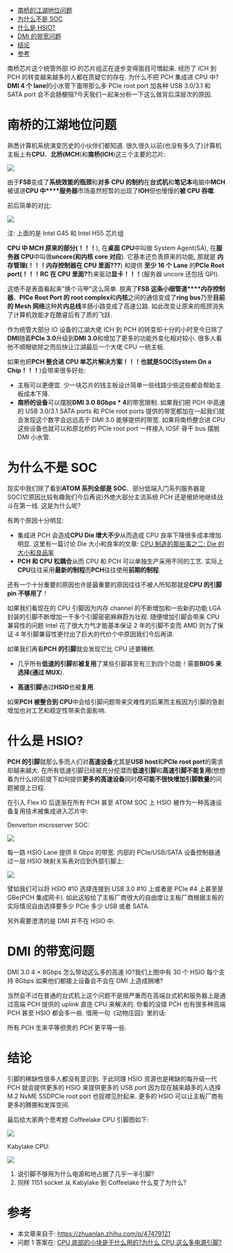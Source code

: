 
<!-- @import "[TOC]" {cmd="toc" depthFrom=1 depthTo=6 orderedList=false} -->

<!-- code_chunk_output -->

- [南桥的江湖地位问题](#南桥的江湖地位问题)
- [为什么不是 SOC](#为什么不是-soc)
- [什么是 HSIO?](#什么是-hsio)
- [DMI 的带宽问题](#dmi-的带宽问题)
- [结论](#结论)
- [参考](#参考)

<!-- /code_chunk_output -->

南桥芯片这个统管外部 IO 的芯片组正在逐步变得面目可憎起来. 经历了 ICH 到 PCH 的转变越来越多的人都在质疑它的存在. 为什么不把 PCH 集成进 CPU 中?**DMI 4 个 lane**的小水管下面带那么多 PCIe root port 加各种 USB 3.0/3.1 和 SATA port 会不会肠梗阻?今天我们一起来分析一下这么做背后深层次的原因.

# 南桥的江湖地位问题

熟悉计算机系统演变历史的小伙伴们都知道. 很久很久以前(也没有多久了)计算机主板上有**CPU**、**北桥(MCH**)和**南桥(ICH**)这三个主要的芯片:

![](./images/2019-04-22-16-59-59.png)

由于**FSB**变成了**系统效能的瓶颈**和**对多 CPU 的制约**在**台式机**和**笔记本**电脑中**MCH**被请进**CPU 中****服务器**市场虽然短暂的出现了**IOH**但也慢慢的**被 CPU 吞噬**.

前后简单的对比:

![](./images/2019-04-22-17-01-31.png)

注: 上面的是 Intel G45 和 Intel H55 芯片组

**CPU 中 MCH 原来的部分(！！！**), 在**桌面 CPU**中叫做 System Agent(SA), 在**服务器 CPU**中叫做**uncore(和内核 core 对应**). 它基本还负责原来的功能, 那就是 **内存管理(！！！内存控制器在 CPU 里面???**) 和提供 **至少 16 个 Lane** 的**PCIe Root port(！！！RC 在 CPU 里面??**)来驱动**显卡！！！**(服务器 uncore 还包括 QPI).

这绝不是表面看起来"换个马甲"这么简单. 脱离了**FSB 这条小细管道****内存控制器**、**PICe Root Port 的 root complex**和**内核**之间的通信变成了**ring bus**乃至**目前的 Mesh 网络**这种**片内总线**羊肠小路变成了高速公路. 如此改变让原来的瓶颈消失了计算机效能才在酷睿后有了质的飞跃.

作为统管大部分 IO 设备的江湖大佬 ICH 到 PCH 的转变却十分的小时至今日除了**DMI**随着**PCIe 3.0**升级到**DMI 3.0**和增加了更多的功能外变化相对较小. 很多人看他不顺眼欲除之而后快让江湖最后一个大佬 CPU 一统主板.

如果也把**PCH 整合进 CPU 单芯片解决方案！！！**也就是**SOC(System On a Chip！！！**)会带来很多好处:

- 主板可以更便宜. 少一块芯片的钱主板设计简单一些线路少些这些都会帮助主板成本下降.
- **南桥的设备**可以摆脱**DMI 3.0 8Gbps \* 4**的带宽限制. 如果我们把 PCH 中高速的 USB 3.0/3.1 SATA ports 和 PCIe root ports 提供的带宽都加在一起我们就会发现这个数字会远远高于 DMI 3.0 能够提供的带宽. 如果将南桥整合进 CPU 这些设备也就可以和原北桥的 PCIe root port 一样接入 IOSF 骨干 bus 摆脱 DMI 小水管.

# 为什么不是 SOC

现实中我们除了看到**ATOM 系列全部是 SOC**、部分低端入门系列服务器是 SOC(它原因比较有趣我们今后再说)外绝大部分主流系统 PCH 还是傲娇地继续战斗在第一线. 这是为什么呢?

有两个原因十分明显:

- 集成进 PCH 会造成**CPU Die 增大不少**从而造成 CPU 良率下降很多成本增加明显. 这里有一篇讨论 Die 大小和良率的文章: [CPU 制造的那些事之二: Die 的大小和良品率](https://zhuanlan.zhihu.com/p/29767262)
- **PCH 和 CPU 松耦合**从而 CPU 和 PCH 可以单独生产采用不同的工艺. 实际上**CPU**往往采用**最新的制程**而**PCH**往往使用**前期的制程**.

还有一个十分重要的原因也许是最重要的原因往往不被人所知那就是**CPU 的引脚 pin 不够用了**！

如果我们看现在的 CPU 引脚因为内存 channel 的不断增加和一些新的功能 LGA 封装的引脚不断增加一千多个引脚密密麻麻蔚为壮观. 随便增加引脚会带来 CPU 兼容性的问题 Intel 花了很大力气才能基本保证 2 年的引脚不变而 AMD 则为了保证 4 年引脚兼容性更付出了巨大的代价个中原因我们今后再讲.

如果我们再看**PCH 的引脚**就会发现它比 CPU 还要糟糕.

- 几乎所有**低速的引脚**都**被复用**了某些引脚甚至有三到四个功能！需要**BIOS 来选择(通过 MUX**).

- **高速引脚**通过**HSIO**也被**复用**.

如果**PCH 被整合到 CPU**中会给引脚问题带来灾难性的后果而主板因为引脚的急剧增加也对工艺和稳定性带来负面影响.

# 什么是 HSIO?

**PCH 的引脚**就那么多而人们对**高速设备**尤其是**USB host**和**PCIe root port**的需求却越来越大. 在所有低速引脚已经被充分挖潜而**低速引脚**和**高速引脚不能复用**(想想看为什么)的前提下如何提供**更多的高速设备**同时**尽可能不很快增加引脚数量**的问题被提上日程.

在引入 Flex IO 后逐渐在所有 PCH 甚至 ATOM SOC 上 HSIO 被作为一种高速设备复用技术被集成进入芯片中:

Denverton microserver SOC:

![](./images/2019-04-22-17-35-09.png)

每一路 HSIO Lane 提供 8 Gbps 的带宽. 内部的 PCIe/USB/SATA 设备控制器通过一层 HSIO 映射关系表对应到外部引脚上:

![](./images/2019-04-22-17-35-33.png)

譬如我们可以将 HSIO \#10 选择连接到 USB 3.0 \#10 上或者是 PCIe \#4 上甚至是 GBe(PCH 集成网卡). 如此这般给了主板厂商很大的自由度让主板厂商根据主板的实际情况自由选择要多少 PCIe 多少 USB 或者 SATA.

另外需要澄清的是 DMI 并不在 HSIO 中.

# DMI 的带宽问题

DMI 3.0 4 × 8Gbps 怎么带动这么多的高速 IO?我们上图中有 30 个 HSIO 每个支持 8Gbps 如果他们都接上设备会不会在 DMI 上造成拥堵?

当然会不过在普通的台式机上这个问题不是很严重而在高端台式机和服务器上是通过高端 PCH 提供的 uplink 直连 CPU 来解决的. 你看的没错 PCH 也有很多种高端 PCH 甚至 HSIO 都会多一些. 借用一句《动物庄园》里的话:

所有 PCH 生来平等但贵的 PCH 更平等一些.

# 结论

引脚的稀缺性很多人都没有意识到. 于此同理 HSIO 资源也是稀缺的每升级一代 PCH 就会提供更多的 HSIO 来提供更多的 USB port 因为现在越来越多的人选择 M.2 NvME SSDPCIe root port 也捉襟见肘起来. 更多的 HSIO 可以让主板厂商有更多的腾挪和发挥空间.

最后给大家两个思考题 Coffeelake CPU 引脚图如下:

![](./images/2019-04-23-09-03-17.png)

Kabylake CPU:

![](./images/2019-04-23-09-03-33.png)

1. 说引脚不够用为什么电源和地占据了几乎一半引脚?
2. 同样 1151 socket 从 Kabylake 到 Coffeelake 什么变了为什么?

# 参考

- 本文章来自于: https://zhuanlan.zhihu.com/p/47479121
- 问题 1 答案在: [CPU 底部的小块是干什么用的?为什么 CPU 这么多电源引脚?](https://zhuanlan.zhihu.com/p/48593932)